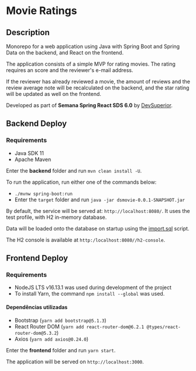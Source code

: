 # Movie Ratings

## Description

Monorepo for a web application using Java with Spring Boot and Spring Data on the backend, and React on the frontend.

The application consists of a simple MVP for rating movies. The rating requires an score and the reviewer's e-mail address.

If the reviewer has already reviewed a movie, the amount of reviews and the review average note will be recalculated on the backend, and the star rating will be updated as well on the frontend.

Developed as part of __Semana Spring React SDS 6.0__ by [DevSuperior](https://devsuperior.com.br/cursos).

## Backend Deploy

### Requirements
- Java SDK 11
- Apache Maven

Enter the **backend** folder and run `mvn clean install -U`.

To run the application, run either one of the commands below:
- `./mvnw spring-boot:run`
- Enter the `target` folder and run `java -jar dsmovie-0.0.1-SNAPSHOT.jar`

By default, the service will be served at: `http://localhost:8080/`. It uses the test profile, with H2 in-memory database.

Data will be loaded onto the database on startup using the [import.sql](https://github.com/joaoiora/dsmovie/blob/main/backend/src/main/resources/import.sql) script.

The H2 console is available at `http:/localhost:8080//h2-console`.

## Frontend Deploy

### Requirements
- NodeJS LTS v16.13.1 was used during development of the project
- To install Yarn, the command `npm install --global` was used.

#### Dependências utilizadas
- Bootstrap (`yarn add bootstrap@5.1.3`)
- React Router DOM (`yarn add react-router-dom@6.2.1 @types/react-router-dom@5.3.2`)
- Axios (`yarn add axios@0.24.0`)

Enter the **frontend** folder and run `yarn start`.

The application will be served on `http://localhost:3000`.
